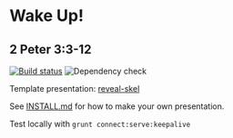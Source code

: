 # Wake Up!
## 2 Peter 3:3-12

[![Build status](https://github.com/sermons/wake-up/actions/workflows/build.yml/badge.svg)](https://github.com/sermons/wake-up/actions/workflows/build.yml)
![Dependency check](https://img.shields.io/librariesio/github/sermons/wake-up)

Template presentation: [reveal-skel](https://github.com/sermons/reveal-skel)

See [INSTALL.md](INSTALL.md)
for how to make your own presentation.

Test locally with `grunt connect:serve:keepalive`

